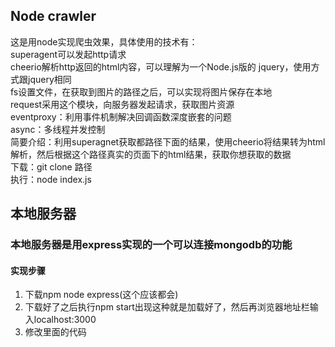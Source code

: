 ## Node crawler
这是用node实现爬虫效果，具体使用的技术有：</br>
superagent可以发起http请求</br>
cheerio解析http返回的html内容，可以理解为一个Node.js版的 jquery，使用方式跟jquery相同</br>
fs设置文件，在获取到图片的路径之后，可以实现将图片保存在本地</br>
request采用这个模块，向服务器发起请求，获取图片资源</br>
eventproxy：利用事件机制解决回调函数深度嵌套的问题</br>
async：多线程并发控制</br>
简要介绍：利用superagnet获取都路径下面的结果，使用cheerio将结果转为html解析，然后根据这个路径真实的页面下的html结果，获取你想获取的数据</br>
下载：git clone 路径</br>
执行：node index.js</br>

## 本地服务器
### 本地服务器是用express实现的一个可以连接mongodb的功能
#### 实现步骤
1. 下载npm node express(这个应该都会)
2. 下载好了之后执行npm start出现这种就是加载好了，然后再浏览器地址栏输入localhost:3000
3. 修改里面的代码



